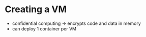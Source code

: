# Creating a VM

- confidential computing -> encrypts code and data in memory
- can deploy 1 container per VM